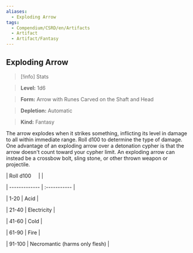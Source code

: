 ```yaml
---
aliases:
  - Exploding Arrow
tags:
  - Compendium/CSRD/en/Artifacts
  - Artifact
  - Artifact/Fantasy
---
```

  
    
## Exploding Arrow    
>[!info] Stats    
> **Level:** 1d6    
> **Form:** Arrow with Runes Carved on the Shaft and Head    
> **Depletion:** Automatic    
> **Kind:** Fantasy  
    
The arrow explodes when it strikes something, inflicting its level in damage to all within immediate range. Roll d100 to determine the type of damage. One advantage of an exploding arrow over a detonation cypher is that the arrow doesn't count toward your cypher limit. An exploding arrow can instead be a crossbow bolt, sling stone, or other thrown weapon or projectile.    
  
|  Roll d100 &nbsp; &nbsp; |   |    
| ------------- | :----------- |    
| 1-20 | Acid |    
| 21-40 | Electricity |    
| 41-60 | Cold |    
| 61-90 | Fire |    
| 91-100 | Necromantic (harms only flesh) |